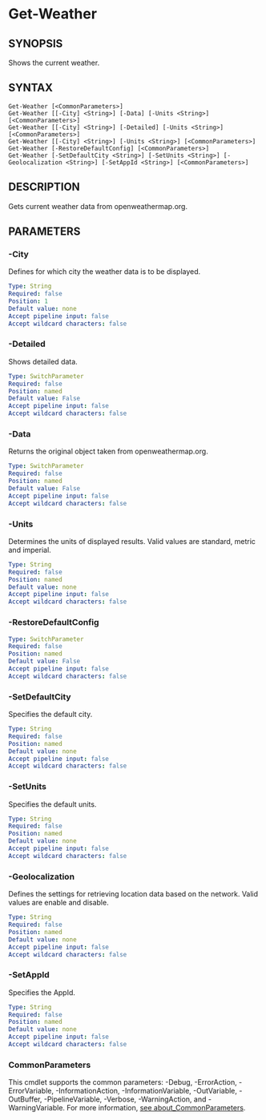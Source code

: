 # Get-Weather

## SYNOPSIS
Shows the current weather.

## SYNTAX
```
Get-Weather [<CommonParameters>]
Get-Weather [[-City] <String>] [-Data] [-Units <String>] [<CommonParameters>]
Get-Weather [[-City] <String>] [-Detailed] [-Units <String>] [<CommonParameters>]
Get-Weather [[-City] <String>] [-Units <String>] [<CommonParameters>]
Get-Weather [-RestoreDefaultConfig] [<CommonParameters>]
Get-Weather [-SetDefaultCity <String>] [-SetUnits <String>] [-Geolocalization <String>] [-SetAppId <String>] [<CommonParameters>]
```

## DESCRIPTION
Gets current weather data from openweathermap.org.
## PARAMETERS

### -City
Defines for which city the weather data is to be displayed.
```yaml
Type: String
Required: false
Position: 1
Default value: none
Accept pipeline input: false
Accept wildcard characters: false
```

### -Detailed
Shows detailed data.
```yaml
Type: SwitchParameter
Required: false
Position: named
Default value: False
Accept pipeline input: false
Accept wildcard characters: false
```

### -Data
Returns the original object taken from openweathermap.org.
```yaml
Type: SwitchParameter
Required: false
Position: named
Default value: False
Accept pipeline input: false
Accept wildcard characters: false
```

### -Units
Determines the units of displayed results. Valid values are standard, metric and imperial.
```yaml
Type: String
Required: false
Position: named
Default value: none
Accept pipeline input: false
Accept wildcard characters: false
```

### -RestoreDefaultConfig

```yaml
Type: SwitchParameter
Required: false
Position: named
Default value: False
Accept pipeline input: false
Accept wildcard characters: false
```

### -SetDefaultCity
Specifies the default city.
```yaml
Type: String
Required: false
Position: named
Default value: none
Accept pipeline input: false
Accept wildcard characters: false
```

### -SetUnits
Specifies the default units.
```yaml
Type: String
Required: false
Position: named
Default value: none
Accept pipeline input: false
Accept wildcard characters: false
```

### -Geolocalization
Defines the settings for retrieving location data based on the network. Valid values are enable and disable.
```yaml
Type: String
Required: false
Position: named
Default value: none
Accept pipeline input: false
Accept wildcard characters: false
```

### -SetAppId
Specifies the AppId.
```yaml
Type: String
Required: false
Position: named
Default value: none
Accept pipeline input: false
Accept wildcard characters: false
```
### CommonParameters
This cmdlet supports the common parameters: -Debug, -ErrorAction, -ErrorVariable, -InformationAction, -InformationVariable, -OutVariable, -OutBuffer, -PipelineVariable, -Verbose, -WarningAction, and -WarningVariable. For more information, [see about_CommonParameters](https://docs.microsoft.com/pl-pl/powershell/module/microsoft.powershell.core/about/about_commonparameters).


